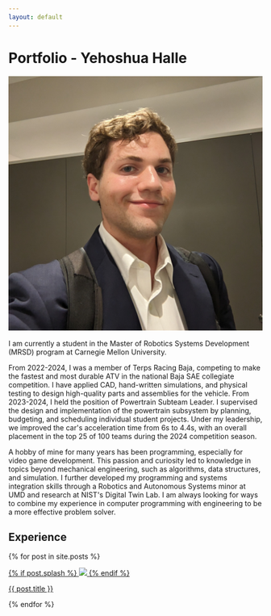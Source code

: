 ```yaml
---
layout: default
---
```


# Portfolio - Yehoshua Halle

![](/assets/headshot.jpg)

I am currently a student in the Master of Robotics Systems Development (MRSD) program at Carnegie Mellon University.

From 2022-2024, I was a member of Terps Racing Baja, competing to make the fastest and most durable ATV in the national Baja SAE collegiate competition. I have applied CAD, hand-written simulations, and physical testing to design high-quality parts and assemblies for the vehicle. From 2023-2024, I held the position of  Powertrain Subteam Leader. I supervised the design and implementation of the powertrain subsystem by planning, budgeting, and scheduling individual student projects. Under my leadership, we improved the car's acceleration time from 6s to 4.4s, with an overall placement in the top 25 of 100 teams during the 2024 competition season.

A hobby of mine for many years has been programming, especially for video game development. This passion and curiosity led to knowledge in topics beyond mechanical engineering, such as algorithms, data structures, and simulation. I further developed my programming and systems integration skills through a Robotics and Autonomous Systems minor at UMD and research at NIST's Digital Twin Lab. I am always looking for ways to combine my experience in computer programming with engineering to be a more effective problem solver.

## Experience

{% for post in site.posts %}
<p>
  <a href="{{ post.url }}">
    {% if post.splash %}
    <img src="{{ post.splash }}" height=200>
    {% endif %}
    <figcaption>{{ post.title }}</figcaption>
    </hr>
  </a>
</p>
{% endfor %}
